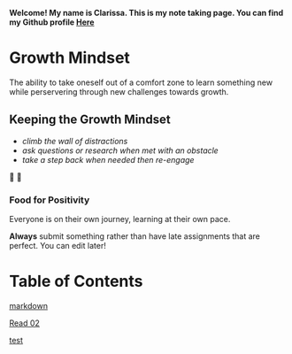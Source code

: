 **Welcome! My name is Clarissa. This is my note taking page. You can find my Github profile [Here](https://github.com/yoshiontheloose)**

# Growth Mindset 

The ability to take oneself out of a comfort zone to learn something new while perservering through new challenges towards growth.
 
## Keeping the Growth Mindset
 
 * _climb the wall of distractions_  
 * _ask questions or research when met with an obstacle_
 * _take a step back when needed then re-engage_
  
:partying_face:	:partying_face:	

### Food for Positivity
Everyone is on their own journey, learning at their own pace. 

**Always** submit something rather than have late assignments that are perfect. You can edit later!

# Table of Contents
 
 [markdown](https://github.com/yoshiontheloose/reading-notes/blob/main/markdown.md)
 
 [Read 02](https://github.com/yoshiontheloose/reading-notes/blob/cb6dfa2faf9406e9ab18f3a3191ce6c47dcdde40/The%20Coder's%20Computer%20(Read%2002%20notes))
 
 [test](https://github.com/yoshiontheloose/reading-notes/blob/main/test.md)
 
  

